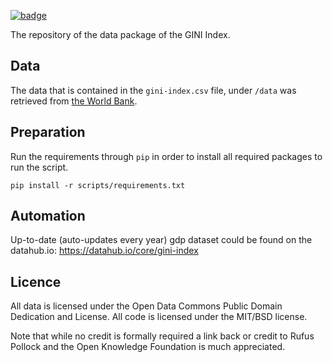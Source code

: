 <a className="gh-badge" href="https://datahub.io/core/gini-index"><img src="https://badgen.net/badge/icon/View%20on%20datahub.io/orange?icon=https://datahub.io/datahub-cube-badge-icon.svg&label&scale=1.25" alt="badge" /></a>

The repository of the data package of the GINI Index.

## Data

The data that is contained in the `gini-index.csv` file, under `/data` was
retrieved from [the World Bank](http://data.worldbank.org/indicator/SI.POV.GINI).

## Preparation

Run the requirements through `pip` in order to install all required packages to 
run the script.

`pip install -r scripts/requirements.txt`

## Automation

Up-to-date (auto-updates every year) gdp dataset could be found on the datahub.io:
https://datahub.io/core/gini-index

## Licence

All data is licensed under the Open Data Commons Public Domain Dedication and License. All code is licensed under the MIT/BSD license.

Note that while no credit is formally required a link back or credit to Rufus Pollock and the Open Knowledge Foundation is much appreciated.